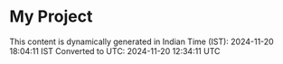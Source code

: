 # My Project

This content is dynamically generated in Indian Time (IST): 2024-11-20 18:04:11 IST
Converted to UTC: 2024-11-20 12:34:11 UTC
